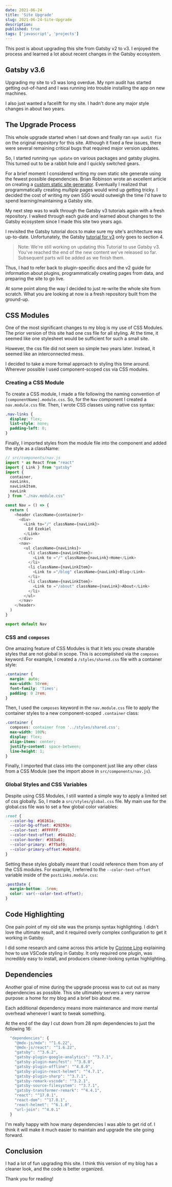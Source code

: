 ```yaml
---
date: 2021-06-24
title: 'Site Upgrade'
slug: 2021-06-24-Site-Upgrade
description:
published: true
tags: ['javascript', 'projects']
---
```


This post is about upgrading this site from Gatsby v2 to v3. I enjoyed the process and learned a lot about recent changes in the Gatsby ecosystem.

## Gatsby v3.6

Upgrading my site to v3 was long overdue. My npm audit has started getting out-of-hand and I was running into trouble installing the app on new machines.

I also just wanted a facelift for my site. I hadn't done any major style changes in about two years.

## The Upgrade Process

This whole upgrade started when I sat down and finally ran `npm audit fix` on the original repository for this site. Although it fixed a few issues, there were several remaining critical bugs that required major version updates.

So, I started running `npm update` on various packages and gatsby plugins. This turned out to be a rabbit hole and I quickly switched gears.

For a brief moment I considered writing my own static site generate using the fewest possible dependencies. Brian Robinson wrote an excellent article on creating a [custom static site generator](https://www.smashingmagazine.com/2020/09/stack-custom-made-static-site-generator/). Eventually I realized that programmatically creating _multiple_ pages would wind up getting tricky. I decided the cost of writing my own SSG would outweigh the time I'd have to spend learning/maintaining a Gatsby site.

My next step was to walk through the Gatsby v3 tutorials again with a fresh repository. I walked through each guide and learned about changes to the Gatsby ecosystem since I made this site two years ago.

I revisited the Gatsby tutorial docs to make sure my site's architecture was up-to-date. Unfortunately, the Gatsby [tutorial for v3](https://www.gatsbyjs.com/docs/tutorial/part-4/) only goes to section 4.

> Note: We're still working on updating this Tutorial to use Gatsby v3. You've reached the end of the new content we've released so far. Subsequent parts will be added as we finish them.

Thus, I had to refer back to plugin-specific docs and the v2 guide for information about plugins, programmatically creating pages from data, and preparing the site to go live.

At some point along the way I decided to just re-write the whole site from scratch. What you are looking at now is a fresh repository built from the ground-up.

## CSS Modules

One of the most significant changes to my blog is my use of CSS Modules. The prior version of this site had one css file for all styling. At the time, it seemed like one stylesheet would be sufficient for such a small site.

However, the css file did not seem so simple two years later. Instead, it seemed like an interconnected mess.

I decided to take a more formal approach to styling this time around. Wherever possible I used component-scoped css via CSS modules.

### Creating a CSS Module

To create a CSS module, I made a file following the naming convention of `[componentName].module.css`. So, for the `Nav` component I created a `nav.module.css` file. Then, I wrote CSS classes using native css syntax:

```css
.nav-links {
  display: flex;
  list-style: none;
  padding-left: 0;
}
```

Finally, I imported styles from the module file into the component and added the style as a className:

```javascript
// src/components/nav.js
import * as React from "react"
import { Link } from "gatsby"
import {
  container,
  navLinks,
  navLinkItem,
  navLink
 } from "./nav.module.css"

const Nav = () => {
  return (
    <header className={container}>
      <div>
        <Link to="/" className={navLink}>    
          Ed Ezekiel
        </Link>
      </div>
      <nav>
        <ul className={navLinks}>
          <li className={navLinkItem}>
            <Link to ="/" className={navLink}>Home</Link>
          </li>
          <li className={navLinkItem}>
            <Link to ="/blog" className={navLink}>Blog</Link>
          </li>
          <li className={navLinkItem}>
            <Link to ="/about" className={navLink}>About</Link>
          </li>
        </ul>
      </nav>
    </header>
  )
}

export default Nav

```

### CSS and `composes`

One amazing feature of CSS Modules is that it lets you create sharable styles that are not global in scope. This is accomplished via the `composes` keyword. For example, I created a `/styles/shared.css` file with a container style:

```css
.container {
  margin: auto;
  max-width: 50rem;
  font-family: 'Times';
  padding: 0 2rem;
}
```

Then, I used the `composes` keyword in the `nav.module.css` file to apply the container styles to a new component-scoped `.container` class:

```css
.container {
  composes: container from '../styles/shared.css';
  max-width: 100%;
  display: flex;
  align-items: center;
  justify-content: space-between;
  line-height: 1;
}
```

Finally, I imported that class into the component just like any other class from a CSS Module (see the import above in `src/components/nav.js`).

### Global Styles and CSS Variables

Despite using CSS Modules, I still wanted a simple way to apply a limited set of css globally. So, I made a `src/styles/global.css` file. My main use for the global.css file was to set a few global color variables:

```css
:root {
  --color-bg: #16161a;
  --color-bg-offset: #29293e;
  --color-text: #FFFFFF;
  --color-text-offset: #94a1b2;
  --color-border: #383a61;
  --color-primary: #7f5af0;
  --color-primary-offset:#e068fd;
}
```

Setting these styles globally meant that I could reference them from any of the CSS modules. For example, I referred to the `--color-text-offset` variable inside of the `postLinks.module.css`:

```css
.postDate {
  margin-bottom: .5rem;
  color: var(--color-text-offset);
}
```

## Code Highlighting

One pain point of my old site was the prismjs syntax highlighting. I didn't love the ultimate result, and it required overly complex configuration to get it working in Gatsby.

I did some research and came across this article by [Corinne Ling](https://corinneling.com/post/gatsby-syntax-highlighting/) explaining how to use VSCode styling in Gatsby. It only required one plugin, was incredibly easy to install, and producers cleaner-looking syntax highlighting.

## Dependencies

Another goal of mine during the upgrade process was to cut out as many dependencies as possible. This site ultimately servers a very narrow purpose: a home for my blog and a brief bio about me.

Each additional dependency means more maintenance and more mental overhead whenever I want to tweak something.

At the end of the day I cut down from 28 npm dependencies to just the following 16:

```javascript
  "dependencies": {
    "@mdx-js/mdx": "^1.6.22",
    "@mdx-js/react": "^1.6.22",
    "gatsby": "^3.6.2",
    "gatsby-plugin-google-analytics": "^3.7.1",
    "gatsby-plugin-manifest": "^3.8.0",
    "gatsby-plugin-offline": "^4.8.0",
    "gatsby-plugin-react-helmet": "^4.7.1",
    "gatsby-plugin-sharp": "^3.7.1",
    "gatsby-remark-vscode": "^3.2.1",
    "gatsby-source-filesystem": "^3.7.1",
    "gatsby-transformer-remark": "^4.4.1",
    "react": "^17.0.1",
    "react-dom": "^17.0.1",
    "react-helmet": "^6.1.0",
    "url-join": "^4.0.1"
  }
```

I'm really happy with how many dependencies I was able to get rid of. I think it will make it much easier to maintain and upgrade the site going forward.

## Conclusion

I had a lot of fun upgrading this site. I think this version of my blog has a cleaner look, and the code is better organized.

Thank you for reading!
